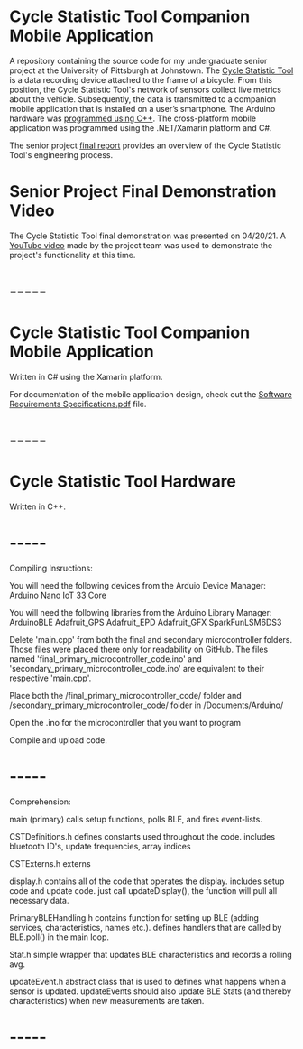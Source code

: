 # Cycle Statistic Tool Companion Mobile Application
A repository containing the source code for my undergraduate senior project at the University of Pittsburgh at Johnstown. The [Cycle Statistic Tool](https://github.com/Jacob-Hoff-man/Companion/blob/main/Cycle%20Statistic%20Tool%20Abstract.pdf) is a data recording device attached to the frame of a bicycle. From this position, the Cycle Statistic Tool's network of sensors collect live metrics about the vehicle. Subsequently, the data is transmitted to a companion mobile application that is installed on a user’s smartphone. The Arduino hardware was [programmed using C++](https://github.com/Jacob-Hoff-man/Companion/tree/main/Arduino%20Hardware%20Code). The cross-platform mobile application was programmed using the .NET/Xamarin platform and C#.

The senior project [final report](https://github.com/Jacob-Hoff-man/Companion/blob/main/Cycle%20Statistic%20Tool%20Final%20Report.pdf) provides an overview of the Cycle Statistic Tool's engineering process.
# Senior Project Final Demonstration Video
The Cycle Statistic Tool final demonstration was presented on 04/20/21. A [YouTube video](https://youtu.be/cTovEaKmmAo) made by the project team was used to demonstrate the project's functionality at this time.
# -----
# Cycle Statistic Tool Companion Mobile Application
Written in C# using the Xamarin platform.

For documentation of the mobile application design, check out the [Software Requirements Specifications.pdf](https://github.com/Jacob-Hoff-man/Companion/blob/main/Companion%20Software%20Requirements%20Specifications.pdf) file. 
# -----
# Cycle Statistic Tool Hardware
Written in C++.
# -----
Compiling Insructions:

You will need the following devices from the Arduio Device Manager:
	Arduino Nano IoT 33 Core

You will need the following libraries from the Arduino Library Manager:
	ArduinoBLE
	Adafruit_GPS
	Adafruit_EPD
	Adafruit_GFX
	SparkFunLSM6DS3

Delete 'main.cpp' from both the final and secondary microcontroller folders. Those files were placed there only for readability on GitHub. The files named 'final_primary_microcontroller_code.ino' and 'secondary_primary_microcontroller_code.ino' are equivalent to their respective 'main.cpp'.

Place both the /final_primary_microcontroller_code/ folder and /secondary_primary_microcontroller_code/ folder in /Documents/Arduino/

Open the .ino for the microcontroller that you want to program

Compile and upload code.
# -----
Comprehension:

main (primary)
	calls setup functions, polls BLE, and fires event-lists.


CSTDefinitions.h
	defines constants used throughout the code. includes bluetooth ID's, update frequencies, array indices
	
	
CSTExterns.h
	externs
	
	
display.h
	contains all of the code that operates the display. includes setup code and update code. just call updateDisplay(), the function will pull all necessary data.
	
	
PrimaryBLEHandling.h
	contains function for setting up BLE (adding services, characteristics, names etc.). defines handlers that are called by BLE.poll() in the main loop.
	
	
Stat.h
	simple wrapper that updates BLE characteristics and records a rolling avg.
	
	
updateEvent.h
	abstract class that is used to defines what happens when a sensor is updated. updateEvents should also update BLE Stats (and thereby characteristics) when new measurements are taken.
# -----  
